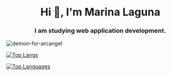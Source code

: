<h1 align="center">Hi 👋, I'm Marina Laguna</h1>
<h3 align="center">I am studying web application development.</h3>

<img src="https://github-readme-stats.vercel.app/api?username=demon-for-arcangel&show_icons=true&theme=gotham" alt="demon-for-arcangel" />

[![Top Langs](https://github-readme-stats.vercel.app/api/top-langs/?username=ElenaRgC&hide=papyrus&layout=compact&card_width=500&theme=github_dark)](https://github.com/demon-for-angel/github-readme-stats)

<a href="https://github.com/demon-for-arcangel" align="left"><img src="https://github-readme-stats.vercel.app/api/top-langs/?username=demon-for-arcangel&langs_count=10&title_color=6366f1&text_color=ffffff&icon_color=ec4899&bg_color=171717&hide_border=true&locale=en&custom_title=Top%20%Languages" alt="Top Languages" /></a>


<!-- <p align="left"> <img src=https://komarev.com/ghpvc/?username=demon-for-arcangel /> </p> -->

<!-- <p align="left"> <a href="https://twitter.com/deomn-for-arcangel" target="blank"><img src="https://img.shields.io/twitter/follow/demon-for-arcangel?logo=twitter&style=for-the-badge" alt="demon-for-arcangel" /></a> </p> -->

<!--
<h3 align="left">Connect with me:</h3>
<p align="left">
<a href="https://codepen.io/rahuldkjain" target="blank"><img align="center" src="https://cdn.jsdelivr.net/npm/simple-icons@3.0.1/icons/codepen.svg" alt="rahuldkjain" height="30" width="40" /></a>
<a href="https://dev.to/rahuldkjain" target="blank"><img align="center" src="https://cdn.jsdelivr.net/npm/simple-icons@3.0.1/icons/dev-dot-to.svg" alt="rahuldkjain" height="30" width="40" /></a>
<a href="https://twitter.com/rahuldkjain" target="blank"><img align="center" src="https://cdn.jsdelivr.net/npm/simple-icons@3.0.1/icons/twitter.svg" alt="rahuldkjain" height="30" width="40" /></a>
<a href="https://linkedin.com/in/rahuldkjain" target="blank"><img align="center" src="https://cdn.jsdelivr.net/npm/simple-icons@3.0.1/icons/linkedin.svg" alt="rahuldkjain" height="30" width="40" /></a>
<a href="https://instagram.com/rahul_dk_jain" target="blank"><img align="center" src="https://cdn.jsdelivr.net/npm/simple-icons@3.0.1/icons/instagram.svg" alt="rahul_dk_jain" height="30" width="40" /></a>
</p> -->

<!--
<h3 align="left">Languages and Tools:</h3>
<p align="left">
    <a href="https://www.w3.org/html/" target="_blank"> <img src="https://raw.githubusercontent.com/devicons/devicon/master/icons/html5/html5-original-wordmark.svg" alt="html5" width="40" height="40"/> </a>
    <a href="https://www.w3schools.com/css/" target="_blank"> <img src="https://raw.githubusercontent.com/devicons/devicon/master/icons/css3/css3-original-wordmark.svg" alt="css3" width="40" height="40"/> </a>
    <a href="https://developer.mozilla.org/en-US/docs/Web/JavaScript" target="_blank"> <img src="https://raw.githubusercontent.com/devicons/devicon/master/icons/javascript/javascript-original.svg" alt="javascript" width="40" height="40"/> </a>
      <a href="https://nodejs.org" target="_blank"> <img src="https://raw.githubusercontent.com/devicons/devicon/master/icons/nodejs/nodejs-original-wordmark.svg" alt="nodejs" width="40" height="40"/> </a>
    <a href="https://expressjs.com" target="_blank"> <img src="https://raw.githubusercontent.com/devicons/devicon/master/icons/express/express-original-wordmark.svg" alt="express" width="40" height="40"/> </a>
      <a href="https://vuejs.org/" target="_blank"> <img src="https://raw.githubusercontent.com/devicons/devicon/master/icons/vuejs/vuejs-original-wordmark.svg" alt="vuejs" width="40" height="40"/> </a>
      <a href="https://reactjs.org/" target="_blank"> <img src="https://raw.githubusercontent.com/devicons/devicon/master/icons/react/react-original-wordmark.svg" alt="react" width="40" height="40"/> </a>
  <a href="https://www.gatsbyjs.com/" target="_blank"> <img src="https://www.vectorlogo.zone/logos/gatsbyjs/gatsbyjs-icon.svg" alt="gatsby" width="40" height="40"/> </a>
    <a href="https://nuxtjs.org/" target="_blank"> <img src="https://www.vectorlogo.zone/logos/nuxtjs/nuxtjs-icon.svg" alt="nuxtjs" width="40" height="40"/> </a> 
  <a href="https://gridsome.org/" target="_blank"> <img src="https://www.vectorlogo.zone/logos/gridsome/gridsome-icon.svg" alt="gridsome" width="40" height="40"/</a>
    <a href="https://jestjs.io" target="_blank"> <img src="https://www.vectorlogo.zone/logos/jestjsio/jestjsio-icon.svg" alt="jest" width="40" height="40"/> </a>
      <a href="https://sass-lang.com" target="_blank"> <img src="https://raw.githubusercontent.com/devicons/devicon/master/icons/sass/sass-original.svg" alt="sass" width="40" height="40"/> </a>
    <a href="https://tailwindcss.com/" target="_blank"> <img src="https://www.vectorlogo.zone/logos/tailwindcss/tailwindcss-icon.svg" alt="tailwind" width="40" height="40"/> </a>
    <a href="https://www.mongodb.com/" target="_blank"> <img src="https://raw.githubusercontent.com/devicons/devicon/master/icons/mongodb/mongodb-original-wordmark.svg" alt="mongodb" width="40" height="40"/> </a>
    <a href="https://www.postgresql.org" target="_blank"> <img src="https://raw.githubusercontent.com/devicons/devicon/master/icons/postgresql/postgresql-original-wordmark.svg" alt="postgresql" width="40" height="40"/> </a>
    <a href="https://www.python.org" target="_blank"> <img src="https://raw.githubusercontent.com/devicons/devicon/master/icons/python/python-original.svg" alt="python" width="40" height="40"/> </a>
    <a href="https://www.adobe.com/products/xd.html" target="_blank"> <img src="https://cdn.worldvectorlogo.com/logos/adobe-xd.svg" alt="xd" width="40" height="40"/> </a> 
    </p>
<--
